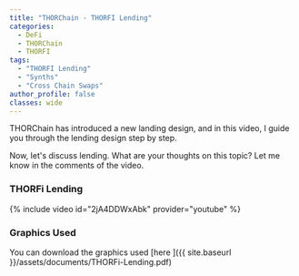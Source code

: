 ```yaml
---
title: "THORChain - THORFI Lending"
categories:
  - DeFi
  - THORChain
  - THORFI
tags:
  - "THORFI Lending"
  - "Synths"
  - "Cross Chain Swaps"
author_profile: false
classes: wide
---
```


THORChain has introduced a new landing design, and in this video, I guide you through the lending design step by step.

Now, let's discuss lending. What are your thoughts on this topic? Let me know in the comments of the video.

### THORFi Lending

{% include video id="2jA4DDWxAbk" provider="youtube" %} 

### Graphics Used

You can download the graphics used [here ]({{ site.baseurl }}/assets/documents/THORFi-Lending.pdf)
